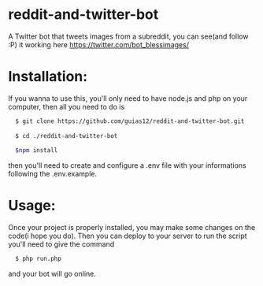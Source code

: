 # reddit-and-twitter-bot
A Twitter bot that tweets images from a subreddit,
you can see(and follow :P) it working here https://twitter.com/bot_blessimages/

# Installation:

If you wanna to use this, you'll only need to have node.js and php on your computer, then all you need to do is 
```bash
  $ git clone https://github.com/guias12/reddit-and-twitter-bot.git
  
  $ cd ./reddit-and-twitter-bot
  
  $npm install
```
then you'll need to create and configure a .env file with your informations following the .env.example.

# Usage: 

Once your project is properly installed, you may make some changes on the code(i hope you do). Then you can deploy to your server
to run the script you'll need to give the command
```bash
  $ php run.php  
```
and your bot will go online.
